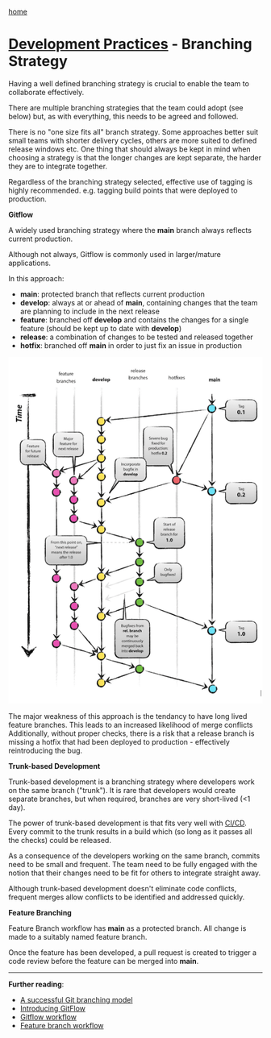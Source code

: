 [home](../README.md)
# [Development Practices](README.md) - Branching Strategy


Having a well defined branching strategy is crucial to enable the team to collaborate effectively.

There are multiple branching strategies that the team could adopt (see below) but, as with everything, this needs to be agreed and followed.

There is no "one size fits all" branch strategy. Some approaches better suit small teams with shorter delivery cycles, others are more suited to defined release windows etc.
One thing that should always be kept in mind when choosing a strategy is that the longer changes are kept separate, the harder they are to integrate together.

Regardless of the branching strategy selected, effective use of tagging is highly recommended. e.g. tagging build points that were deployed to production.


**Gitflow**

A widely used branching strategy where the **main** branch always reflects current production.

Although not always, Gitflow is commonly used in larger/mature applications.

In this approach:
* **main**: protected branch that reflects current production
* **develop**: always at or ahead of **main**, containing changes that the team are planning to include in the next release
* **feature**: branched off **develop** and contains the changes for a single feature (should be kept up to date with **develop**)
* **release**: a combination of changes to be tested and released together
* **hotfix**: branched off **main** in order to just fix an issue in production

![GitFlow](../../images/gitflow.png)

The major weakness of this approach is the tendancy to have long lived feature branches. This leads to an increased likelihood of merge conflicts
Additionally, without proper checks, there is a risk that a release branch is missing a hotfix that had been deployed to production - effectively reintroducing the bug.


**Trunk-based Development**

Trunk-based development is a branching strategy where developers work on the same branch ("trunk"). It is rare that developers would create separate branches, but when required, branches are very short-lived (<1 day).

The power of trunk-based development is that fits very well with [CI/CD](../continuous-delivery/README.md). Every commit to the trunk results in a build which (so long as it passes all the checks) could be released.

As a consequence of the developers working on the same branch, commits need to be small and frequent. The team need to be fully engaged with the notion that their changes need to be fit for others to integrate straight away.

Although trunk-based development doesn't eliminate code conflicts, frequent merges allow conflicts to be identified and addressed quickly.


**Feature Branching**

Feature Branch workflow has **main** as a protected branch. All change is made to a suitably named feature branch.

Once the feature has been developed, a pull request is created to trigger a code review before the feature can be merged into **main**.


---
**Further reading**:
* [A successful Git branching model](https://nvie.com/posts/a-successful-git-branching-model/)
* [Introducing GitFlow](https://datasift.github.io/gitflow/IntroducingGitFlow.html)
* [Gitflow workflow](https://www.atlassian.com/git/tutorials/comparing-workflows/gitflow-workflow)
* [Feature branch workflow](https://www.atlassian.com/git/tutorials/comparing-workflows/feature-branch-workflow)
